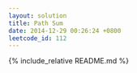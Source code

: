 ```yaml
---
layout: solution
title: Path Sum
date: 2014-12-29 00:26:24 +0800
leetcode_id: 112
---
```

{% include_relative README.md %}

